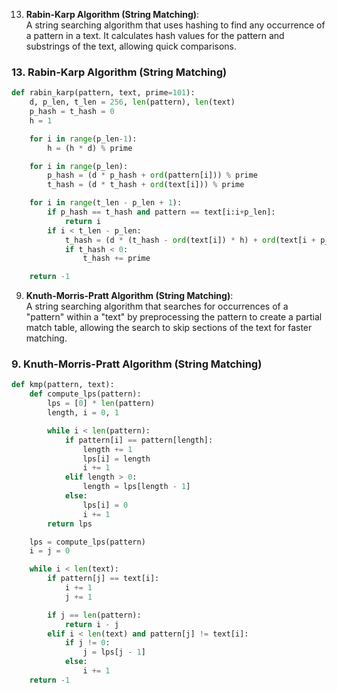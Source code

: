 13. **Rabin-Karp Algorithm (String Matching)**:  
    A string searching algorithm that uses hashing to find any occurrence of a pattern in a text. It calculates hash values for the pattern and substrings of the text, allowing quick comparisons.

### 13. Rabin-Karp Algorithm (String Matching)

```python
def rabin_karp(pattern, text, prime=101):
    d, p_len, t_len = 256, len(pattern), len(text)
    p_hash = t_hash = 0
    h = 1

    for i in range(p_len-1):
        h = (h * d) % prime

    for i in range(p_len):
        p_hash = (d * p_hash + ord(pattern[i])) % prime
        t_hash = (d * t_hash + ord(text[i])) % prime

    for i in range(t_len - p_len + 1):
        if p_hash == t_hash and pattern == text[i:i+p_len]:
            return i
        if i < t_len - p_len:
            t_hash = (d * (t_hash - ord(text[i]) * h) + ord(text[i + p_len])) % prime
            if t_hash < 0:
                t_hash += prime

    return -1
```

9. **Knuth-Morris-Pratt Algorithm (String Matching)**:  
   A string searching algorithm that searches for occurrences of a "pattern" within a "text" by preprocessing the pattern to create a partial match table, allowing the search to skip sections of the text for faster matching.

### 9. Knuth-Morris-Pratt Algorithm (String Matching)

```python
def kmp(pattern, text):
    def compute_lps(pattern):
        lps = [0] * len(pattern)
        length, i = 0, 1

        while i < len(pattern):
            if pattern[i] == pattern[length]:
                length += 1
                lps[i] = length
                i += 1
            elif length > 0:
                length = lps[length - 1]
            else:
                lps[i] = 0
                i += 1
        return lps

    lps = compute_lps(pattern)
    i = j = 0

    while i < len(text):
        if pattern[j] == text[i]:
            i += 1
            j += 1

        if j == len(pattern):
            return i - j
        elif i < len(text) and pattern[j] != text[i]:
            if j != 0:
                j = lps[j - 1]
            else:
                i += 1
    return -1
```
